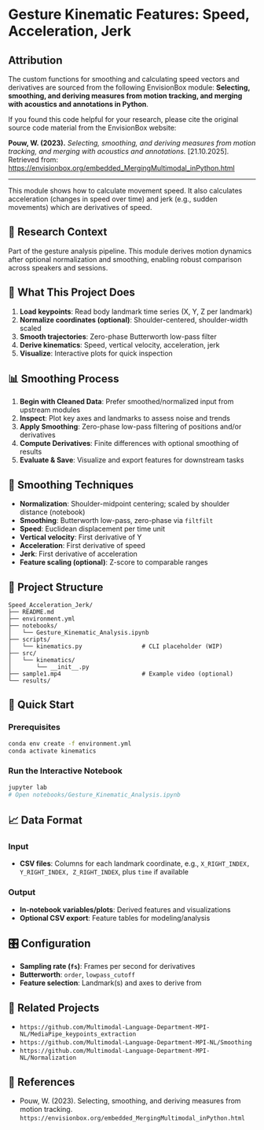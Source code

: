 # Gesture Kinematic Features: Speed, Acceleration, Jerk

## Attribution

The custom functions for smoothing and calculating speed vectors and derivatives are sourced from the following EnvisionBox module: **Selecting, smoothing, and deriving measures from motion tracking, and merging with acoustics and annotations in Python**.

If you found this code helpful for your research, please cite the original source code material from the EnvisionBox website:

**Pouw, W. (2023).** *Selecting, smoothing, and deriving measures from motion tracking, and merging with acoustics and annotations.* [21.10.2025]. Retrieved from: https://envisionbox.org/embedded_MergingMultimodal_inPython.html

---

This module shows how to calculate movement speed. It also calculates acceleration (changes in speed over time) and jerk (e.g., sudden movements) which are derivatives of speed. 

## 🔬 Research Context

Part of the gesture analysis pipeline. This module derives motion dynamics after optional normalization and smoothing, enabling robust comparison across speakers and sessions.

## 🎯 What This Project Does

1. **Load keypoints**: Read body landmark time series (X, Y, Z per landmark)
2. **Normalize coordinates (optional)**: Shoulder-centered, shoulder-width scaled
3. **Smooth trajectories**: Zero-phase Butterworth low-pass filter
4. **Derive kinematics**: Speed, vertical velocity, acceleration, jerk
5. **Visualize**: Interactive plots for quick inspection

## 📊 Smoothing Process

1. **Begin with Cleaned Data**: Prefer smoothed/normalized input from upstream modules
2. **Inspect**: Plot key axes and landmarks to assess noise and trends
3. **Apply Smoothing**: Zero-phase low-pass filtering of positions and/or derivatives
4. **Compute Derivatives**: Finite differences with optional smoothing of results
5. **Evaluate & Save**: Visualize and export features for downstream tasks

## 🔧 Smoothing Techniques

- **Normalization**: Shoulder-midpoint centering; scaled by shoulder distance (notebook)
- **Smoothing**: Butterworth low-pass, zero-phase via `filtfilt`
- **Speed**: Euclidean displacement per time unit
- **Vertical velocity**: First derivative of Y
- **Acceleration**: First derivative of speed
- **Jerk**: First derivative of acceleration
- **Feature scaling (optional)**: Z-score to comparable ranges

## 📁 Project Structure

```
Speed_Acceleration_Jerk/
├── README.md
├── environment.yml
├── notebooks/
│   └── Gesture_Kinematic_Analysis.ipynb
├── scripts/
│   └── kinematics.py                 # CLI placeholder (WIP)
├── src/
│   └── kinematics/
│       └── __init__.py
├── sample1.mp4                       # Example video (optional)
└── results/
```

## 🚀 Quick Start

### Prerequisites

```bash
conda env create -f environment.yml
conda activate kinematics
```

### Run the Interactive Notebook

```bash
jupyter lab
# Open notebooks/Gesture_Kinematic_Analysis.ipynb
```


## 📈 Data Format

### Input
- **CSV files**: Columns for each landmark coordinate, e.g., `X_RIGHT_INDEX, Y_RIGHT_INDEX, Z_RIGHT_INDEX`, plus `time` if available

### Output
- **In-notebook variables/plots**: Derived features and visualizations
- **Optional CSV export**: Feature tables for modeling/analysis

## 🎛️ Configuration

- **Sampling rate (`fs`)**: Frames per second for derivatives
- **Butterworth**: `order`, `lowpass_cutoff`
- **Feature selection**: Landmark(s) and axes to derive from

## 🔗 Related Projects

- `https://github.com/Multimodal-Language-Department-MPI-NL/MediaPipe_keypoints_extraction`
- `https://github.com/Multimodal-Language-Department-MPI-NL/Smoothing`
- `https://github.com/Multimodal-Language-Department-MPI-NL/Normalization`

## 📖 References

- Pouw, W. (2023). Selecting, smoothing, and deriving measures from motion tracking. `https://envisionbox.org/embedded_MergingMultimodal_inPython.html`